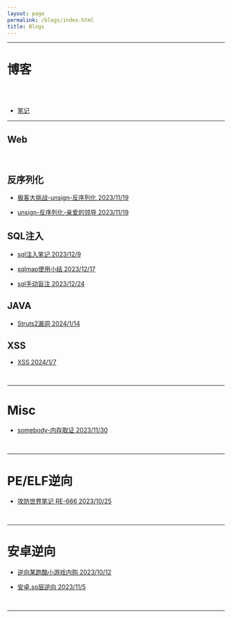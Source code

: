 ```yaml
---
layout: page
permalink: /blogs/index.html
title: Blogs
---
```


***

# 博客

<br>_<br>_


-  [笔记](https://54huarui.github.io/blogs/biji)

******

## Web

<br>

## 反序列化

- [极客大挑战-unsign-反序列化 2023/11/19](https://54huarui.github.io/blogs/unis)

- [unsign-反序列化-亲爱的领导 2023/11/19](https://54huarui.github.io/blogs/unis2)

## SQL注入

- [sql注入笔记 2023/12/9](https://54huarui.github.io/blogs/sql1)

- [sqlmap使用小结 2023/12/17](https://54huarui.github.io/blogs/sql2)

- [sql手动盲注 2023/12/24](https://54huarui.github.io/blogs/sql3)

## JAVA

- [Struts2漏洞 2024/1/14](https://54huarui.github.io/blogs/java)

## XSS

- [XSS 2024/1/7](https://54huarui.github.io/blogs/xss)

<br>

*********

# Misc
    
- [somebody-内存取证 2023/11/30](https://54huarui.github.io/blogs/somebody)
    
    
<br>

***

# PE/ELF逆向
    
- [攻防世界笔记 RE-666 2023/10/25 ](https://54huarui.github.io/blogs/RE-666)
    
    
<br>

******

# 安卓逆向
    
    
- [逆向某跑酷小游戏内购 2023/10/12 ](https://54huarui.github.io/blogs/paoku)
    
- [安卓.so层逆向 2023/11/5 ](https://54huarui.github.io/blogs/so)

<br>

******